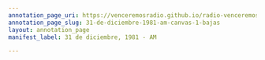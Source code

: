 ```yaml
---
annotation_page_uri: https://venceremosradio.github.io/radio-venceremos-en-espanol/annotations/31-de-diciembre-1981-am-canvas-1-bajas.json
annotation_page_slug: 31-de-diciembre-1981-am-canvas-1-bajas
layout: annotation_page
manifest_label: 31 de diciembre, 1981 - AM

---
```

